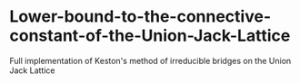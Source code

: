 # Lower-bound-to-the-connective-constant-of-the-Union-Jack-Lattice
Full implementation of Keston's method of irreducible bridges on the Union Jack Lattice
